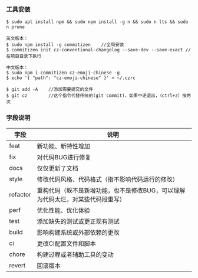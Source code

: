 ### 工具安装

```shell
$ sudo apt install npm && sudo npm install -g n && sudo n lts && sudo n prune
```

```
英文版本：
$ sudo npm install -g commitizen	//全局安装
$ commitizen init cz-conventional-changelog --save-dev --save-exact	//在项目目录下执行

中文版本：
$ sudo npm i commitizen cz-emoji-chinese -g
$ echo '{ "path": "cz-emoji-chinese" }' > ~/.czrc
```

```
$ git add -A	//添加需要提交的文件
$ git cz		//这个指令代替传统的(git commit)，如果中途退出，（ctrl+z）按两次
```

### 字段说明

| 字段     | 说明                                                         |
| -------- | ------------------------------------------------------------ |
| feat     | 新功能、新特性增加                                           |
| fix      | 对代码BUG进行修复                                            |
| docs     | 仅仅更新了文档                                               |
| style    | 修改代码风格、代码格式（指不影响代码运行的修改）             |
| refactor | 重构代码（既不是新增功能，也不是修改BUG，可以理解为代码太烂，对某些代码段重写） |
| perf     | 优化性能、优化体验                                           |
| test     | 添加缺失的测试或更正现有测试                                 |
| build    | 影响构建系统或外部依赖的更改                                 |
| ci       | 更改CI配置文件和脚本                                         |
| chore    | 构建过程或者辅助工具的变动                                   |
| revert   | 回滚版本                                                     |